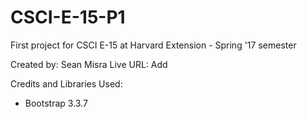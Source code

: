 # CSCI-E-15-P1
First project for CSCI E-15 at Harvard Extension - Spring '17 semester

Created by: Sean Misra
Live URL: Add 

Credits and Libraries Used: 
- Bootstrap 3.3.7
